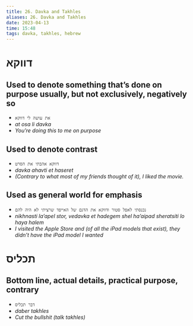 ```yaml
---
title: 26. Davka and Takhles
aliases: 26. Davka and Takhles
date: 2023-04-13
time: 15:48
tags: davka, takhles, hebrew
---
```




# דווקא

## Used to denote something that’s done on purpose usually, but not exclusively, negatively so

- `את עושה לי דווקא`
- *at osa li davka*
- *You’re doing this to me on purpose*

## Used to denote contrast

- `דווקא אהבתי את הסרט`
- *davka ahavti et haseret*
- *(Contrary to what most of my friends thought of it), I liked the movie.*

## Used as general world for emphasis

- `נכנסתי לאפל סטור ודווקא את הדגם של האייפד שרציתי לא היה להם`
- *nikhnasti la’apel stor, vedavka et hadegem shel ha’aipad sheratsiti lo haya halem*
- *I visited the Apple Store and (of all the iPad models that exist), they didn’t have the iPad model I wanted*

# תכליס

## Bottom line, actual details, practical purpose, contrary

- `דבר תכליס`
- *daber takhles*
- *Cut the bullshit (talk takhles)*